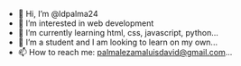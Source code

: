 - 👋 Hi, I’m @ldpalma24
- 👀 I’m interested in web development
- 🌱 I’m currently learning html, css, javascript, python...
- 💞️ I’m a student and I am looking to learn on my own...
- 📫 How to reach me: palmalezamaluisdavid@gmail.com...

<!---
ldpalma24/ldpalma24 is a ✨ special ✨ repository because its `README.md` (this file) appears on your GitHub profile.
You can click the Preview link to take a look at your changes.
--->
